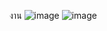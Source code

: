 งาน
![image](https://github.com/65030034/03376836-OOP-2566-Lab-02/assets/144875017/ef432e72-66ad-441c-b9b8-b1832ad6adb1)
![image](https://github.com/65030034/03376836-OOP-2566-Lab-02/assets/144875017/4a60ea15-5c41-475d-bf27-7c9b0a36f28f)
